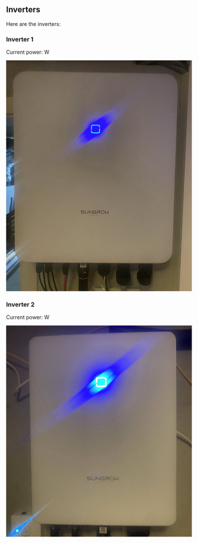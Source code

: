 ## Inverters

Here are the inverters:

### Inverter 1

Current power: <Topic topic="inverters/inv1_total_dc_power" /> W

![Inverter 1](inverter1.jpg)

### Inverter 2

Current power: <Topic topic="inverters/inv2_total_dc_power" /> W

![Inverter 2](inverter2.jpg)
